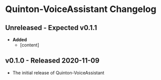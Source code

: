 # Quinton-VoiceAssistant Changelog

## Unreleased - Expected v0.1.1

* **Added**
  * [content]

## v0.1.0 - Released 2020-11-09

* The initial release of Quinton-VoiceAssistant
